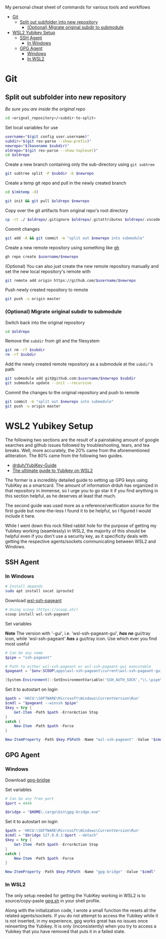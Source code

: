 My personal cheat sheet of commands for various tools and workflows

- [Git](#git)
  - [Split out subfolder into new repository](#split-out-subfolder-into-new-repository)
    - [(Optional) Migrate original subdir to submodule](#optional-migrate-original-subdir-to-submodule)
- [WSL2 Yubikey Setup](#wsl2-yubikey-setup)
  - [SSH Agent](#ssh-agent)
    - [In Windows](#in-windows)
  - [GPG Agent](#gpg-agent)
    - [Windows](#windows)
    - [In WSL2](#in-wsl2)

# Git

## Split out subfolder into new repository

*Be sure you are inside the original repo*

```sh
cd <orignal_repository>/<subdir-to-split>
```

Set local variables for use

```sh
username="$(git config user.username)"
subdir="$(git rev-parse --show-prefix)"
newrepo="$(basename $subdir)"
oldrepo="$(git rev-parse --show-toplevel)"
cd $oldrepo
```

Create a new branch containing only the sub-directory using `git subtree`

```sh
git subtree split -P $subdir -b $newrepo
```

Create a temp git repo and pull in the newly created branch

```sh
cd $(mktemp -d)

git init && git pull $oldrepo $newrepo
```

Copy over the git artifacts from original repo's root directory

```sh
cp -rt ./ $oldrepo/.gitignore $oldrepo/.gitattributes $oldrepo/.vscode
```

Commit changes

```sh
git add -A && git commit -m "split out $newrepo into submodule"
```

Create a new remote repository using something like [gh](https://github.com/cli/cli)

```sh
gh repo create $username/$newrepo
```

(Optional) You can also just create the new remote repository manually and set the new local repository's remote with

```sh
git remote add origin https://github.com/$username/$newrepo
```

Push newly created repository to remote

```sh
git push -u origin master
```

### (Optional) Migrate original subdir to submodule

Switch back into the original repository

```sh
cd $oldrepo
```

Remove the `subdir` from git and the filesystem

```sh
git rm -rf $subdir
rm -rf $subdir
```

Add the newly created remote repository as a submodule at the `subdir`'s path

```sh
git submodule add git@github.com:$username/$newrepo $subdir
git submodule update --init --recursive
```

Commit the changes to the original repository and push to remote

```sh
git commit -m "split out $newrepo into submodule"
git push -u origin master
```

# WSL2 Yubikey Setup

The following two sections are the result of a painstaking amount of google searches and github issues followed by troubleshooting, tears, and tea breaks. Well, more accurately, the 20% came from the aforementioned alliteration. The 80% came from the following two guides.  

 - [drduh/YubiKey-Guide](https://github.com/drduh/YubiKey-Guide)
 - [The ultimate guide to Yubikey on WSL2](https://dev.to/dzerycz/series/11353)

The former is a incredibly detailed guide to setting up GPG keys using YubiKey as a smartcard. The amount of information drduh has organized in that repository in immense, so I urge you to go star it if you find anything in this section helpful, as he deserves at least that much.

The second guide was used more as a reference/verification source for the first guide but none-the-less I found it to be helpful, so I figured I would include it here.

While I went down this rock filled rabbit hole for the purpose of getting my Yubikey working (seamlessly) in WSL2, the majority of this should be helpful even if you don't use a security key, as it specificity deals with getting the respective agents/sockets communicating between WSL2 and Windows.

## SSH Agent 

### In Windows

```sh
# Install depends
sudo apt install socat iproute2
```

Download [wsl-ssh-pageant](https://github.com/benpye/wsl-ssh-pageant)

```powershell
# Using scoop (https://scoop.sh/)
scoop install wsl-ssh-pageant
```

Set variables

**Note**  The version with '-gui', i.e. 'wsl-ssh-pageant-gui', ***has no*** gui/tray icon, while 'wsl-ssh-pageant' ***has*** a gui/tray icon. Use which ever you find most useful

```powershell
# Can be any name
$pipe = "ssh-pageant"

# Path to either wsl-ssh-pageant or wsl-ssh-pageant-gui executable
$pageant = "$env:SCOOP\apps\wsl-ssh-pageant\current\wsl-ssh-pageant-gui.exe"

[System.Environment]::SetEnvironmentVariable('SSH_AUTH_SOCK',"\\.\pipe\$pipe")
```

Set it to autostart on login

```powershell
$path = 'HKCU:\SOFTWARE\Microsoft\Windows\CurrentVersion\Run'
$cmdl = "$pageant --winssh $pipe"
$key = try {
    Get-Item -Path $path -ErrorAction Stop
}
catch {
    New-Item -Path $path -Force
}

New-ItemProperty -Path $key.PSPath -Name "wsl-ssh-pageant" -Value "$cmdl"
``` 

## GPG Agent 

### Windows

Download [gpg-bridge](https://github.com/BusyJay/gpg-bridge)

Set variables

```powershell
# Can be any free port
$port = 4444

$bridge = "$HOME\.cargo\bin\gpg-bridge.exe"
```

Set it to autostart on login

```powershell
$path = 'HKCU:\SOFTWARE\Microsoft\Windows\CurrentVersion\Run'
$cmdl = "$bridge 127.0.0.1:$port --detach"
$key = try {
    Get-Item -Path $path -ErrorAction Stop
}
catch {
    New-Item -Path $path -Force
}

New-ItemProperty -Path $key.PSPath -Name "gpg-bridge" -Value "$cmdl"
```

### In WSL2

The only setup needed for getting the YubiKey working in WSL2 is to source/copy-paste [gpg.sh](shell/gpg.sh) in your shell profile. 

Along with the initialization code, I wrote a small function the resets all the related agents/sockets. If you do not attempt to access the Yubikey while it is not inserted, in my experience, gpg works great has no issues once reinserting the Yubikey. It is only (inconsistently) when you try to access a Yubikey that you have removed that puts it in a failed state. 
